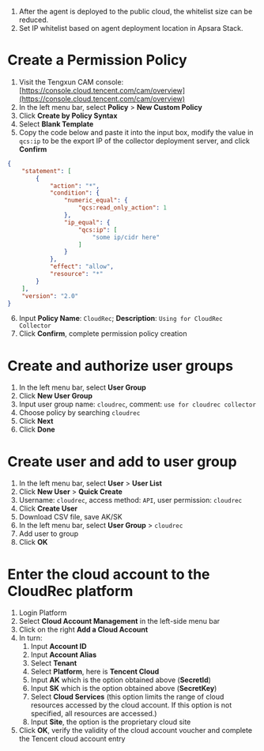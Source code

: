 1. After the agent is deployed to the public cloud, the whitelist size can be reduced.
2. Set IP whitelist based on agent deployment location in Apsara Stack.
# Create a Permission Policy
1. Visit the Tengxun CAM console: [https://console.cloud.tencent.com/cam/overview](https://console.cloud.tencent.com/cam/overview)
2. In the left menu bar, select **Policy** > **New Custom Policy**
3. Click **Create by Policy Syntax**
4. Select **Blank Template**
5. Copy the code below and paste it into the input box, modify the value in `qcs:ip` to be the export IP of the collector deployment server, and click **Confirm**

```json
{
    "statement": [
        {
            "action": "*",
            "condition": {
                "numeric_equal": {
                    "qcs:read_only_action": 1
                },
                "ip_equal": {
                    "qcs:ip": [
                        "some ip/cidr here"
                    ]
                }
            },
            "effect": "allow",
            "resource": "*"
        }
    ],
    "version": "2.0"
}

```
6. Input **Policy Name**: `CloudRec`; **Description**: `Using for CloudRec Collector`
7. Click **Confirm**, complete permission policy creation
# Create and authorize user groups
1. In the left menu bar, select **User Group**
2. Click **New User Group**
3. Input user group name: `cloudrec`, comment: `use for cloudrec collector`
4. Choose policy by searching `cloudrec`
5. Click **Next**
6. Click **Done**
# Create user and add to user group
1. In the left menu bar, select **User** > **User List**
2. Click **New User** > **Quick Create**
3. Username: `cloudrec`, access method: `API`, user permission: `cloudrec`
4. Click **Create User**
5. Download CSV file, save AK/SK
6. In the left menu bar, select **User Group** > `cloudrec`
7. Add user to group
8. Click **OK**
# Enter the cloud account to the CloudRec platform
1. Login Platform
2. Select **Cloud Account Management** in the left-side menu bar
3. Click on the right **Add a Cloud Account**
4. In turn:
    1. Input **Account ID**
    2. Input **Account Alias**
    3. Select **Tenant**
    4. Select **Platform**, here is **Tencent Cloud**
    5. Input **AK** which is the option obtained above (**SecretId**)
    6. Input **SK** which is the option obtained above (**SecretKey**)
    7. Select **Cloud Services** (this option limits the range of cloud resources accessed by the cloud account. If this option is not specified, all resources are accessed.)
    8. Input **Site**, the option is the proprietary cloud site
5. Click **OK**, verify the validity of the cloud account voucher and complete the Tencent cloud account entry
